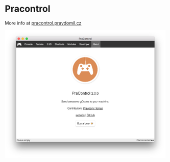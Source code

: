 Pracontrol
==========

More info at [pracontrol.pravdomil.cz](https://pracontrol.pravdomil.cz)

[![PraControl](resources/screenshot.png)](https://pracontrol.pravdomil.cz)
